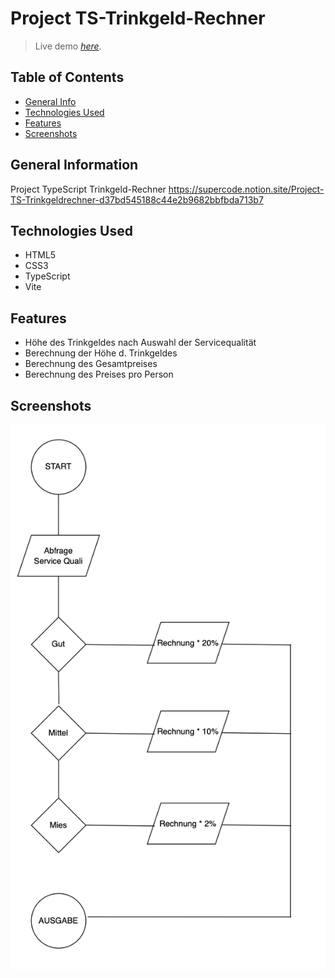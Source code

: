 # Project TS-Trinkgeld-Rechner
> Live demo [_here_](https://noctwo.github.io/project-trinkgeld-rechner/).

## Table of Contents
* [General Info](#general-information)
* [Technologies Used](#technologies-used)
* [Features](#features)
* [Screenshots](#screenshots)


## General Information
Project TypeScript Trinkgeld-Rechner
https://supercode.notion.site/Project-TS-Trinkgeldrechner-d37bd545188c44e2b9682bbfbda713b7



## Technologies Used
- HTML5
- CSS3
- TypeScript
- Vite


## Features
- Höhe des Trinkgeldes nach Auswahl der Servicequalität
- Berechnung der Höhe d. Trinkgeldes
- Berechnung des Gesamtpreises
- Berechnung des Preises pro Person


## Screenshots
![Example screenshot](src/img/flowchart.png)



